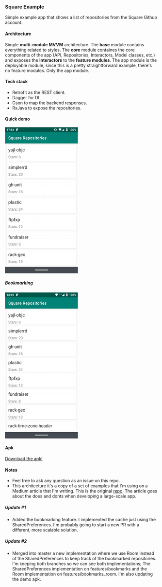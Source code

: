 ### Square Example

Simple example app that shows a list of repositories from the Square Github account.

#### Architecture

Simple **multi-module MVVM** architecture. The **base** module contains everything related to styles. The **core** module containes the core components of the app (API, Repositories, Interactors, Model classes, etc.) and exposes the **Interactors** to the **feature modules**. The app module is the deployable module, since this is a pretty straightforward example, there's no feature modules. Only the app module.

#### Tech stack

- Retrofit as the REST client.
- Dagger for DI
- Gson to map the backend responses.
- RxJava to expose the repositories.

#### Quick demo

![example](https://github.com/4gus71n/Square/blob/master/SquareExampleVid.gif?raw=true)

##### Bookmarking 

![example](https://github.com/4gus71n/Square/blob/master/Demo2.gif?raw=true)

#### Apk

[Download the apk!](https://github.com/4gus71n/Square/blob/master/app-debug.apk?raw=true "Download the apk!")

#### Notes

- Feel free to ask any question as an issue on this repo.
- This architecture it's a copy of a set of examples that I'm using on a Medium article that I'm writing. This is the original [repo](https://github.com/4gus71n/Examples). The article goes about the does and donts when developing a large-scale app.

##### Update #1

- Added the bookmarking feature. I implemented the cache just using the SharedPreferences. I'm probably going to start a new PR with a different, more scalable solution.

##### Update #2

- Merged into master a new implementation where we use Room instead of the SharedPreferences to keep track of the bookmarked repositories. I'm keeping both branches so we can see both implementations; The SharedPreferences implementation on features/bookmarks and the Room implementation on features/bookmarks_room. I'm also updating the demo apk.


